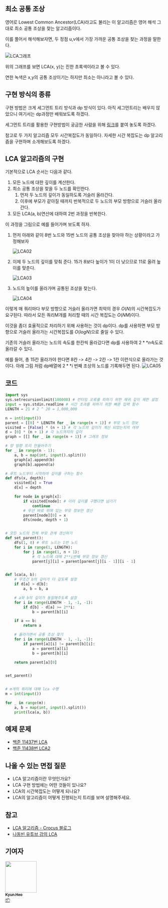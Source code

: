 ## 최소 공통 조상

영어로 Lowest Common Ancestor(LCA)라고도 불리는 이 알고리즘은 영어 해석 그대로 최소 공통 조상을 찾는 알고리즘이다.

이를 풀어서 해석해보자면, 두 정점 u,v에서 가장 가까운 공통 조상을 찾는 과정을 말한다.

![LCA그래프](/img/algorithms/LCA/lca01.png)

위의 그래프를 보면 LCA(x, y)는 진한 초록색이라고 볼 수 있다.

연한 녹색은 x,y의 공통 조상이기는 하지만 최소는 아니라고 볼 수 있다.

## 구현 방식의 종류

구현 방법은 크게 세그먼트 트리 방식과 dp 방식이 있다. 아직 세그먼트리는 배우지 않았으니 여기서는 dp과정만 배워보도록 하겠다.

세그먼트 트리를 활용한 구현방법이 궁금한 사람을 위해 [링크](https://www.geeksforgeeks.org/find-lca-in-binary-tree-using-rmq/)를 붙여 놓도록 하겠다.

참고로 두 가지 알고리즘 모두 시간복잡도가 동일하다. 자세한 시간 복잡도는 dp 알고리즘을 구현하며 소개해보도록 하겠다.

## LCA 알고리즘의 구현

기본적으로 LCA 순서는 다음과 같다.

1. 모든 노드에 대한 깊이를 계산한다.
2. 최소 공통 조상을 찾을 두 노드를 확인한다.
   1. 먼저 두 노드의 깊이가 동일하도록 거슬러 올라간다.
   2. 이후에 부모가 같아질 때까지 반복적으로 두 노드의 부모 방향으로 거슬러 올라간다.
3. 모든 LCA(a, b)연산에 대하여 2번 과정을 반복한다.

이 과정을 그림으로 예를 들어가며 보도록 하자.

1. 먼저 아래와 같이 8번 노드와 15번 노드의 공통 조상을 찾아야 하는 상황이라고 가정해보자

   ![LCA02](/img/algorithms/LCA/lca02.png)

2. 이제 두 노드의 깊이를 맞춰 준다. 15가 8보다 높이가 1이 더 낮으므로 11로 올려 높이를 맞춘다.

   ![LCA03](/img/algorithms/LCA/lca03.png)

3. 노드의 높이를 올라가며 공통된 조상을 찾는다.

   ![LCA04](/img/algorithms/LCA/lca04.png)

이렇게 매 쿼리마다 부모 방향으로 거슬러 올라가면 최악의 경우 $O(N)$의 시간복잡도가 요구된다. 따라서 모든 쿼리M개를 처리할 때의 시간 복잡도는 $O(NM)$이다.

이것을 좀더 효율적으로 처리하기 위해 사용하는 것이 dp이다. dp를 사용하면 부모 방향으로 거슬러 올라가는 시간복잡도를 $O(logN)$으로 줄일 수 있다.

기존의 거슬러 올라가는 노드의 속도를 한칸씩 올라갔다면 dp를 사용하여 $2**n$속도로 올라갈 수 있다.

예를 들어, 총 15칸 올라가야 한다면 8칸 -> 4칸 -> 2칸 -> 1칸 이런식으로 올라가는 것이다. 아래 그림 처럼 dp배열에 $2**i$ 번째 조상의 노드를 기록해두면 된다.
![LCA05](/img/algorithms/LCA/lca05.png)

## 코드

```python
import sys
sys.setrecursionlimit(100000) # 런타임 오류를 피하기 위한 재귀 깊이 제한 설정
input = sys.stdin.readline # 시간 초과를 피하기 위한 빠른 입력 함수
LENGTH = 21 # 2 ^ 20 = 1,000,000

n = int(input())
parent = [[0] * LENGTH for _ in range(n + 1)] # 부모 노드 정보
visited = [False] * (n + 1) # 각 노드의 깊이가 계산 되었는지의 여부
d = [0] * (n + 1) # 각 노드까지의 깊이
graph = [[] for _ in range(n + 1)] # 그래프 정보

# 양 방향 트리 만들어주기
for _ in range(n - 1):
    a, b = map(int, input().split())
    graph[a].append(b)
    graph[b].append(a)

# 루트 노드부터 시작하여 깊이를 구하는 함수
def dfs(x, depth):
    visited[x] = True
    d[x] = depth

    for node in graph[x]:
        if visited[node]: # 이미 깊이를 구했다면 넘기기
            continue
        # 우선 바로 위에 있는 부모 정보만 갱신
        parent[node][0] = x
        dfs(node, depth + 1)


# 모든 노드의 전체 부모 관계 갱신하기
def set_parent():
    dfs(1, 0) # 루트 노드는 1번 노드
    for i in range(1, LENGTH):
        for j in range(1, n + 1):
            # 각 노드에 대해 2**i번째 부모 정보 갱신
            parent[j][i] = parent[parent[j][i - 1]][i - 1]


def lca(a, b):
    # 무조건 b의 깊이가 더 깊도록 설정
    if d[a] > d[b]:
        a, b = b, a

    # a와 b의 깊이가 동일해주도록 설정
    for i in range(LENGTH - 1, -1, -1):
        if d[b] - d[a] >= 2**i:
            b = parent[b][i]

    if a == b:
        return a

    # 올라가면서 공통 조상 찾기
    for i in range(LENGTH - 1, -1, -1):
        if parent[a][i] != parent[b][i]:
            a = parent[a][i]
            b = parent[b][i]

    return parent[a][0]


set_parent()


# m개의 쿼리에 대해 lca 수행
m = int(input())

for _ in range(m):
    a, b = map(int, input().split())
    print(lca(a, b))
```

## 예제 문제

- [백준 11437번 LCA](https://www.acmicpc.net/problem/11437)
- [백준 11438번 LCA2](https://www.acmicpc.net/problem/11438)

## 나올 수 있는 면접 질문

- LCA 알고리즘이란 무엇인가요?
- LCA 구현 방법에는 어떤 것들이 있나요?
- LCA의 시간복잡도는 어떻게 되나요?
- LCA의 알고리즘이 어떻게 진행되는지 트리를 보며 설명해주세요.

## 참고

- [LCA 알고리즘 - Crocus 블로그](https://www.crocus.co.kr/660)
- [나동빈 유튜브 강의 LCA](https://youtu.be/O895NbxirM8)

## 기여자

<td align="center"><a href="http://kyun2da.dev"><img src="https://avatars.githubusercontent.com/u/50328132?v=4?s=100" width="100px;" alt=""/><br /><sub><b>Kyun Heo</b></sub></a><br /><a href="#platform-Kyun2da" title="Packaging/porting to new platform">📦</a></td>
